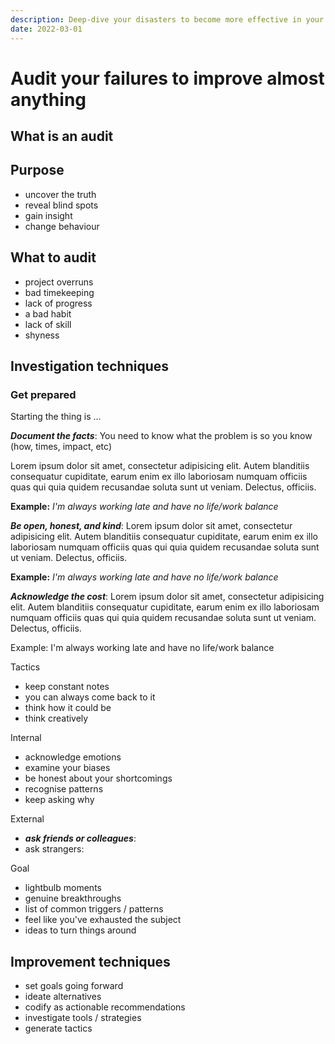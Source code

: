 ```yaml
---
description: Deep-dive your disasters to become more effective in your personal and professional life
date: 2022-03-01
---
```


# Audit your failures to improve almost anything

## What is an audit

## Purpose

- uncover the truth
- reveal blind spots
- gain insight
- change behaviour

## What to audit

- project overruns
- bad timekeeping
- lack of progress
- a bad habit
- lack of skill
- shyness

## Investigation techniques

### Get prepared

Starting the thing is ...

***Document the facts***: You need to know what the problem is so you know (how, times, impact, etc)

Lorem ipsum dolor sit amet, consectetur adipisicing elit. Autem blanditiis consequatur cupiditate, earum enim ex illo laboriosam numquam officiis quas qui quia quidem recusandae soluta sunt ut veniam. Delectus, officiis.

**Example:** _I'm always working late and have no life/work balance_

***Be open, honest, and kind***: Lorem ipsum dolor sit amet, consectetur adipisicing elit. Autem blanditiis consequatur cupiditate, earum enim ex illo laboriosam numquam officiis quas qui quia quidem recusandae soluta sunt ut veniam. Delectus, officiis.

**Example:** _I'm always working late and have no life/work balance_

***Acknowledge the cost***: Lorem ipsum dolor sit amet, consectetur adipisicing elit. Autem blanditiis consequatur cupiditate, earum enim ex illo laboriosam numquam officiis quas qui quia quidem recusandae soluta sunt ut veniam. Delectus, officiis.

<p class="example">Example: I'm always working late and have no life/work balance</p>



Tactics

- keep constant notes
- you can always come back to it
- think how it could be
- think creatively

Internal

- acknowledge emotions
- examine your biases
- be honest about your shortcomings
- recognise patterns
- keep asking why

External

- ***ask friends or colleagues***: 
- ask strangers:

Goal

- lightbulb moments
- genuine breakthroughs
- list of common triggers / patterns
- feel like you've exhausted the subject
- ideas to turn things around

## Improvement techniques

- set goals going forward
- ideate alternatives
- codify as actionable recommendations
- investigate tools / strategies
- generate tactics
